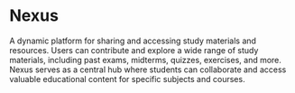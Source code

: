 # Nexus

A dynamic platform for sharing and accessing study materials and resources. Users can contribute and explore a wide range of study materials, including past exams, midterms, quizzes, exercises, and more. Nexus serves as a central hub where students can collaborate and access valuable educational content for specific subjects and courses.
